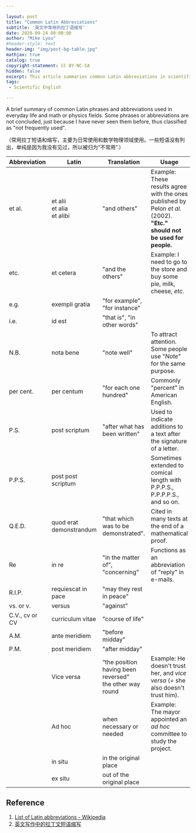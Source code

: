 ```yaml
---

layout: post
title: "Common Latin Abbreviations"
subtitle: '英文中常用的拉丁语缩写'
date: 2020-09-24 00:00:00
author: "Mike Lyou"
#header-style: text
header-img: "img/post-bg-table.jpg"
mathjax: true
catalog: true
copyright-statement: CC BY-NC-SA
hidden: false
excerpt: This article summaries common Latin abbreviations in scientific writing, especially in math and physics.
tags:
 - Scientific English

---
```


<!-- more -->

A brief summary of common Latin phrases and abbreviations used in everyday life and math or physics fields. Some phrases or abbreviations are not concluded, just because I have never seen them before, thus classified as "not frequently used".

（常用拉丁短语和缩写，主要为日常使用和数学物理领域使用。一些短语没有列出，单纯是因为我没有见过，所以被归为“不常用”.）



| Abbreviation   | Latin                            | Translation                                                  | Usage                                                        |
| -------------- | -------------------------------- | ------------------------------------------------------------ | ------------------------------------------------------------ |
| et al.         | et alii<br/>et alia<br/>et alibi | "and others" | Example: These results agree with the ones published by Pelon *et al.* (2002).<br />**"Etc." should not be used for people.** |
| etc.           | et cetera                        | "and the others"        | Example: I need to go to the store and buy some pie, milk, cheese, *etc*. |
| e.g.           | exempli gratia                   | "for example", "for instance"                               |                                                              |
| i.e.           | id est                           | "that is", "in other words"                                 |                                                              |
| N.B.           | nota bene                        | "note well"                                                  | To attract attention. Some people use "*Note*" for the same purpose. |
| per cent.      | per centum                       | "for each one hundred"                                       | Commonly "percent" in American English.                      |
| P.S.           | post scriptum                    | "after what has been written"                                | Used to indicate additions to a text after the signature of a letter. |
| P.P.S.         | post post scriptum               |                                                              | Sometimes extended to comical length with P.P.P.S., P.P.P.P.S., and so on. |
| Q.E.D.         | quod erat demonstrandum          | "that which was to be demonstrated".              | Cited in many texts at the end of a mathematical proof.      |
| Re             | in re                            | "in the matter of", "concerning"                             | Functions as an abbreviation of "reply" in e-mails.          |
| R.I.P.         | requiescat in pace               | "may they rest in peace"                                     |                                                              |
| vs. or v.      | versus                           | "against"                                                    |                                                              |
| C.V., cv or CV | curriculum vitae                 | "course of life"                                     |                                                          |
| A.M.           | ante meridiem                    | "before midday"                                              |                                                              |
| P.M.           | post meridiem                    | "after midday"                                               |                                                              |
|  | Vice versa | “the position having been reversed”<br />the other way round | Example: He doesn't trust her, and *vice versa* (= she also doesn't trust him). |
|      | Ad hoc | when necessary or needed | Example: The mayor appointed an *ad hoc* committee to study the project. |
|     | in situ | in the original place     |      |
|     | ex situ | out of the original place |      |



## Reference

1. [List of Latin abbreviations - Wikipedia](https://en.wikipedia.org/wiki/List_of_Latin_abbreviations)
2. [英文写作中的拉丁文短语缩写](https://zhuanlan.zhihu.com/p/58154800)

